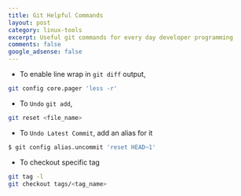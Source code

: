 ```yaml
---
title: Git Helpful Commands
layout: post
category: linux-tools
excerpt: Useful git commands for every day developer programming
comments: false
google_adsense: false
---
```

* To enable line wrap in `git diff` output,
```bash
git config core.pager 'less -r'
```
* To `Undo` `git add`,
```bash
git reset <file_name>
```
* To `Undo Latest Commit`, add an alias for it
```bash
$ git config alias.uncommit 'reset HEAD~1'
```
* To checkout specific tag
```bash
git tag -l
git checkout tags/<tag_name>
```
